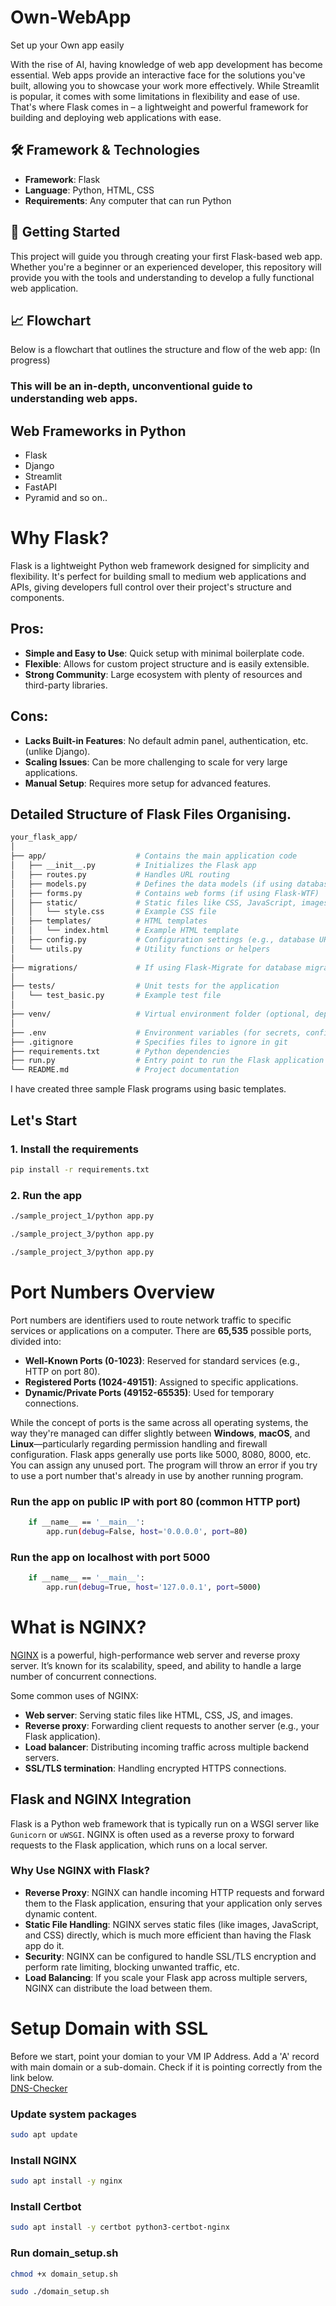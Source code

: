 # Own-WebApp
Set up your Own app easily

With the rise of AI, having knowledge of web app development has become essential. Web apps provide an interactive face for the solutions you've built, allowing you to showcase your work more effectively. While Streamlit is popular, it comes with some limitations in flexibility and ease of use. That's where Flask comes in – a lightweight and powerful framework for building and deploying web applications with ease.

## 🛠️ Framework & Technologies

- **Framework**: Flask
- **Language**: Python, HTML, CSS
- **Requirements**: Any computer that can run Python

## 🚀 Getting Started

This project will guide you through creating your first Flask-based web app. Whether you're a beginner or an experienced developer, this repository will provide you with the tools and understanding to develop a fully functional web application.

## 📈 Flowchart

Below is a flowchart that outlines the structure and flow of the web app:
(In progress) 

### This will be an in-depth, unconventional guide to understanding web apps.

## Web Frameworks in Python
- Flask
- Django
- Streamlit
- FastAPI
- Pyramid and so on..

# Why Flask?

Flask is a lightweight Python web framework designed for simplicity and flexibility. It's perfect for building small to medium web applications and APIs, giving developers full control over their project's structure and components.

## Pros:
- **Simple and Easy to Use**: Quick setup with minimal boilerplate code.
- **Flexible**: Allows for custom project structure and is easily extensible.
- **Strong Community**: Large ecosystem with plenty of resources and third-party libraries.

## Cons:
- **Lacks Built-in Features**: No default admin panel, authentication, etc. (unlike Django).
- **Scaling Issues**: Can be more challenging to scale for very large applications.
- **Manual Setup**: Requires more setup for advanced features.

## Detailed Structure of Flask Files Organising. 
```bash
your_flask_app/
│
├── app/                    # Contains the main application code
│   ├── __init__.py         # Initializes the Flask app
│   ├── routes.py           # Handles URL routing
│   ├── models.py           # Defines the data models (if using databases)
│   ├── forms.py            # Contains web forms (if using Flask-WTF)
│   ├── static/             # Static files like CSS, JavaScript, images
│   │   └── style.css       # Example CSS file
│   ├── templates/          # HTML templates
│   │   └── index.html      # Example HTML template
│   ├── config.py           # Configuration settings (e.g., database URL, secrets)
│   └── utils.py            # Utility functions or helpers
│
├── migrations/             # If using Flask-Migrate for database migrations
│
├── tests/                  # Unit tests for the application
│   └── test_basic.py       # Example test file
│
├── venv/                   # Virtual environment folder (optional, depending on setup)
│
├── .env                    # Environment variables (for secrets, config, etc.)
├── .gitignore              # Specifies files to ignore in git
├── requirements.txt        # Python dependencies
├── run.py                  # Entry point to run the Flask application
└── README.md               # Project documentation
```

I have created three sample Flask programs using basic templates.

## Let's Start
### 1. Install the requirements
```bash
pip install -r requirements.txt
```

### 2. Run the app
```bash
./sample_project_1/python app.py

./sample_project_3/python app.py

./sample_project_3/python app.py
```


# Port Numbers Overview

Port numbers are identifiers used to route network traffic to specific services or applications on a computer. There are **65,535** possible ports, divided into:

- **Well-Known Ports (0-1023)**: Reserved for standard services (e.g., HTTP on port 80).
- **Registered Ports (1024-49151)**: Assigned to specific applications.
- **Dynamic/Private Ports (49152-65535)**: Used for temporary connections.

While the concept of ports is the same across all operating systems, the way they're managed can differ slightly between **Windows**, **macOS**, and **Linux**—particularly regarding permission handling and firewall configuration. Flask apps generally use ports like 5000, 8080, 8000, etc. You can assign any unused port. The program will throw an error if you try to use a port number that's already in use by another running program.

### Run the app on public IP with port 80 (common HTTP port)
```bash
    if __name__ == '__main__':
        app.run(debug=False, host='0.0.0.0', port=80)
```
### Run the app on localhost with port 5000
```bash
    if __name__ == '__main__':
        app.run(debug=True, host='127.0.0.1', port=5000)
```


# What is NGINX?

[NGINX](https://www.nginx.com/) is a powerful, high-performance web server and reverse proxy server. It’s known for its scalability, speed, and ability to handle a large number of concurrent connections. 

Some common uses of NGINX:
- **Web server**: Serving static files like HTML, CSS, JS, and images.
- **Reverse proxy**: Forwarding client requests to another server (e.g., your Flask application).
- **Load balancer**: Distributing incoming traffic across multiple backend servers.
- **SSL/TLS termination**: Handling encrypted HTTPS connections.

## Flask and NGINX Integration

Flask is a Python web framework that is typically run on a WSGI server like `Gunicorn` or `uWSGI`. NGINX is often used as a reverse proxy to forward requests to the Flask application, which runs on a local server.

### Why Use NGINX with Flask?

- **Reverse Proxy**: NGINX can handle incoming HTTP requests and forward them to the Flask application, ensuring that your application only serves dynamic content.
- **Static File Handling**: NGINX serves static files (like images, JavaScript, and CSS) directly, which is much more efficient than having the Flask app do it.
- **Security**: NGINX can be configured to handle SSL/TLS encryption and perform rate limiting, blocking unwanted traffic, etc.
- **Load Balancing**: If you scale your Flask app across multiple servers, NGINX can distribute the load between them.


# Setup Domain with SSL
Before we start, point your domian to your VM IP Address. Add a 'A' record with main domain or a sub-domain.
Check if it is pointing correctly from the link below.<br>
[DNS-Checker](https://dnschecker.org/)

### Update system packages
```bash
sudo apt update
```
### Install NGINX
```bash
sudo apt install -y nginx
```

### Install Certbot
```bash
sudo apt install -y certbot python3-certbot-nginx
```

### Run domain_setup.sh
```bash
chmod +x domain_setup.sh
```
```bash
sudo ./domain_setup.sh
```
